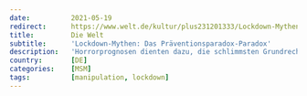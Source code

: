 ```yaml
---
date:          2021-05-19
redirect:      https://www.welt.de/kultur/plus231201333/Lockdown-Mythen-Das-Praeventionsparadox-Paradox.html
title:         Die Welt
subtitle:      'Lockdown-Mythen: Das Präventionsparadox-Paradox'
description:   'Horrorprognosen dienten dazu, die schlimmsten Grundrechtseingriffe in der Geschichte der Bundesrepublik zu rechtfertigen. Dass sie nicht eintrafen, soll nun am Präventionsparadox liegen. Das aber ist pseudowissenschaftlicher Unsinn. Analyse eines Scheinarguments.'
country:       [DE]
categories:    [MSM]
tags:          [manipulation, lockdown]
---
```

